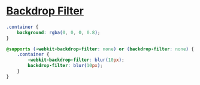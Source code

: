 # [Backdrop Filter](https://css-tricks.com/backdrop-filter-effect-with-css/)

```scss
.container {
    background: rgba(0, 0, 0, 0.8);
}

@supports (-webkit-backdrop-filter: none) or (backdrop-filter: none) {
    .container {
        -webkit-backdrop-filter: blur(10px);
        backdrop-filter: blur(10px);
    }
}
```
